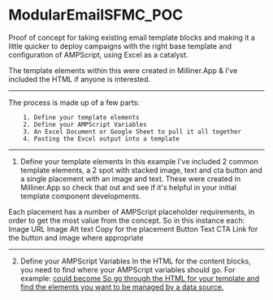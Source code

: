 # ModularEmailSFMC_POC

Proof of concept for taking existing email template blocks and making it a little quicker to deploy campaigns with the right base template and configuration of AMPScript, using Excel as a catalyst.

The template elements within this were created in Milliner.App & I've included the HTML if anyone is interested.

---

The process is made up of a few parts:
      
	    1. Define your template elements
	    2. Define your AMPScript Variables
        3. An Excel Document or Google Sheet to pull it all together
        4. Pasting the Excel output into a template
        
---
1. Define your template elements
        In this example I've included 2 common template elements, a 2 spot with stacked image, text and cta button and a single placement with an image and text.
These were created in Milliner.App so check that out and see if it's helpful in your initial template component developments.

Each placement has a number of AMPScript placeholder requirements, in order to get the most value from the concept. So in this instance each:
Image URL
Image Alt text
Copy for the placement
Button Text
CTA Link for the button and image where appropriate

---
2. Define your AMPScript Variables
        In the HTML for the content blocks, you need to find where your AMPScript variables should go. For example: <a href="https://www.howtosfmc.com"> could become <a href="%%=V(@LeftSpotLink)=%%">
        So go through the HTML for your template and find the elements you want to be managed by a data source.
        
